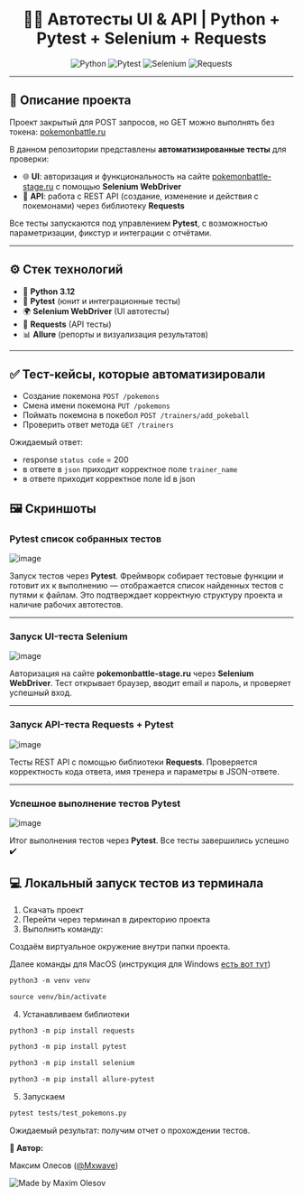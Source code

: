 <h1 align="center">🤖🧪 Автотесты UI & API | Python + Pytest + Selenium + Requests</h1>

<p align="center">
  <img src="https://img.shields.io/badge/Python-3.12-blue?logo=python" alt="Python">
  <img src="https://img.shields.io/badge/Pytest-8.3-green?logo=pytest" alt="Pytest">
  <img src="https://img.shields.io/badge/Selenium-latest-brightgreen?logo=selenium" alt="Selenium">
  <img src="https://img.shields.io/badge/Requests-HTTP-orange?logo=fastapi" alt="Requests">
</p>

---

## 📌 Описание проекта
Проект закрытый для POST запросов, но GET можно выполнять без токена: [pokemonbattle.ru](https://pokemonbattle.ru/)

В данном репозитории представлены **автоматизированные тесты** для проверки:
- 🌐 **UI**: авторизация и функциональность на сайте [pokemonbattle-stage.ru](https://pokemonbattle-stage.ru) с помощью **Selenium WebDriver**  
- 🔗 **API**: работа с REST API (создание, изменение и действия с покемонами) через библиотеку **Requests**

Все тесты запускаются под управлением **Pytest**, с возможностью параметризации, фикстур и интеграции с отчётами.

---

## ⚙️ Стек технологий
- 🐍 **Python 3.12**  
- 🧪 **Pytest** (юнит и интеграционные тесты)  
- 🌍 **Selenium WebDriver** (UI автотесты)  
- 📡 **Requests** (API тесты)  
- 📊 **Allure** (репорты и визуализация результатов)  

---

## ✅ Тест-кейсы, которые автоматизировали
* Создание покемона `POST /pokemons`
* Смена имени покемона `PUT /pokemons`
* Поймать покемона в покебол `POST /trainers/add_pokeball`
* Проверить ответ метода `GET /trainers`

Ожидаемый ответ: 
* response `status code` = 200
* в ответе в `json` приходит корректное поле `trainer_name`
* в ответе приходит корректное поле id в json

## 🖼 Скриншоты

### Pytest список собранных тестов

![image](https://raw.githubusercontent.com/MaximOlesov/Python_Pytest_Requests_Selenium/refs/heads/main/screenshots/Pytest-api.png)

Запуск тестов через **Pytest**. Фреймворк собирает тестовые функции и готовит их к выполнению — отображается список найденных тестов с путями к файлам. Это подтверждает корректную структуру проекта и наличие рабочих автотестов.

---

### Запуск UI-теста Selenium
![image](https://raw.githubusercontent.com/MaximOlesov/Python_Pytest_Requests_Selenium/refs/heads/main/screenshots/Python-web.png)

Авторизация на сайте **pokemonbattle-stage.ru** через **Selenium WebDriver**. Тест открывает браузер, вводит email и пароль, и проверяет успешный вход.

---

### Запуск API-теста Requests + Pytest
![image](https://raw.githubusercontent.com/MaximOlesov/Python_Pytest_Requests_Selenium/refs/heads/main/screenshots/Requests-api.png)

Тесты REST API с помощью библиотеки **Requests**. Проверяется корректность кода ответа, имя тренера и параметры в JSON-ответе.

---

### Успешное выполнение тестов Pytest
![image](https://raw.githubusercontent.com/MaximOlesov/Python_Pytest_Requests_Selenium/refs/heads/main/screenshots/passedtests.png)

Итог выполнения тестов через **Pytest**. Все тесты завершились успешно ✔️

## 💻 Локальный запуск тестов из терминала
1. Скачать проект
2. Перейти через терминал в директорию проекта
2. Выполнить команду:

Создаём виртуальное окружение внутри папки проекта.

Далее команды для MacOS (инструкция для Windows [есть вот тут](https://realpython.com/python-virtual-environments-a-primer/#create-it))

``` markdown
python3 -m venv venv
```

``` markdown
source venv/bin/activate
```

4. Устанавливаем библиотеки

``` markdown
python3 -m pip install requests
```

``` markdown
python3 -m pip install pytest
```

``` markdown
python3 -m pip install selenium
```

``` markdown
python3 -m pip install allure-pytest
```

5. Запускаем
``` markdown
pytest tests/test_pokemons.py
```

Ожидаемый результат: получим отчет о прохождении тестов.


**👤 Автор:**

Максим Олесов ([@Mxwave](https://t.me/Mxwave))

<p align="left">
  <img src="https://img.shields.io/badge/Made%20by-Maxim%20Olesov-blue?style=for-the-badge&logo=github" alt="Made by Maxim Olesov" />
</p>
